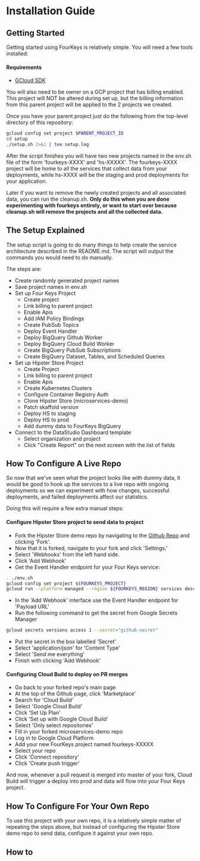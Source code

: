 # Installation Guide

## Getting Started

Getting started using FourKeys is relatively simple.  You will need a few tools installed:
#### Requirements
- [GCloud SDK](https://cloud.google.com/sdk/install)

You will also need to be owner on a GCP project that has billing enabled.  This project will NOT be altered during set up, but the billing information from this parent project will be applied to the 2 projects we created.

Once you have your parent project just do the following from the top-level directory of this repository:
```bash
gcloud config set project $PARENT_PROJECT_ID
cd setup
./setup.sh 2>&1 | tee setup.log
```

After the script finishes you will have two new projects named in the env.sh file of the form 'fourkeys-XXXX' and 'hs-XXXXX'.  The fourkeys-XXXX project will be home to all the services that collect data from your deployments, while hs-XXXX will be the staging and prod deployments for your application.

Later if you want to remove the newly created projects and all associated data, you can run the cleanup.sh.  **Only do this when you are done experimenting with fourkeys entirely, or want to start over because cleanup.sh will remove the projects and all the collected data.**

## The Setup Explained
The setup script is going to do many things to help create the service architecture described in the README.md.  The script will output the commands you would need to do manually.

The steps are:
- Create randomly generated project names
- Save project names in env.sh
- Set up Four Keys Project
  - Create project
  - Link billing to parent project
  - Enable Apis
  - Add IAM Policy Bindings
  - Create PubSub Topics
  - Deploy Event Handler
  - Deploy BigQuery Github Worker
  - Deploy BigQuery Cloud Build Worker
  - Create BigQuery PubSub Subscriptions
  - Create BigQuery Dataset, Tables, and Scheduled Queries
- Set up Hipster Store Project
  - Create Project
  - Link billing to parent project
  - Enable Apis
  - Create Kubernetes Clusters
  - Configure Container Registry Auth
  - Clone Hipster Store (microservices-demo) 
  - Patch skaffold version
  - Deploy HS to staging
  - Deploy HS to prod
  - Add dummy data to FourKeys BigQuery
- Connect to the DataStudio Dashboard template
  - Select organization and project
  - Click "Create Report" on the next screen with the list of fields


## How To Configure A Live Repo

So now that we've seen what the project looks like with dummy data, it would be good to hook up the services to a live repo with ongoing deployments so we can experiment with how changes, successful deployments, and failed deployments affect our statistics.

Doing this will require a few extra manual steps:

#### Configure Hipster Store project to send data to project
- Fork the Hipster Store demo repo by navigating to the [Github Repo](https://github.com/GoogleCloudPlatform/microservices-demo) and clicking 'Fork'.
- Now that it is forked, navigate to your fork and click 'Settings.'
- Select 'Webhooks' from the left hand side.
- Click 'Add Webhook'
- Get the Event Handler endpoint for your Four Keys service:
```bash
. ./env.sh
gcloud config set project ${FOURKEYS_PROJECT}
gcloud run --platform managed --region ${FOURKEYS_REGION} services describe event-handler --format=yaml | grep url | head -1 | sed -e 's/  *url: //g'
```
- In the 'Add Webhook' interface use the Event Handler endpoint for 'Payload URL'
- Run the following command to get the secret from Google Secrets Manager
```bash
gcloud secrets versions access 1 --secret="github-secret"
```
- Put the secret in the box labelled 'Secret'
- Select 'application/json' for 'Content Type'
- Select 'Send me everything'
- Finish with clicking 'Add Webhook'

#### Configuring Cloud Build to deploy on PR merges
- Go back to your forked repo's main page
- At the top of the Github page, click 'Marketplace'
- Search for 'Cloud Build'
- Select 'Google Cloud Build'
- Click 'Set Up Plan'
- Click 'Set up with Google Cloud Build'
- Select 'Only select repositories'
- Fill in your forked microservices-demo repo
- Log in to Google Cloud Platform
- Add your new FourKeys project named fourkeys-XXXXX
- Select your repo
- Click 'Connect repository'
- Click 'Create push trigger'

And now, whenever a pull request is merged into master of your fork, Cloud Build will trigger a deploy into prod and data will flow into your Four Keys project.

## How To Configure For Your Own Repo

To use this project with your own repo, it is a relatively simple matter of repeating the steps above, but instead of configuring the Hipster Store demo repo to send data, configure it against your own repo.

## How to 
